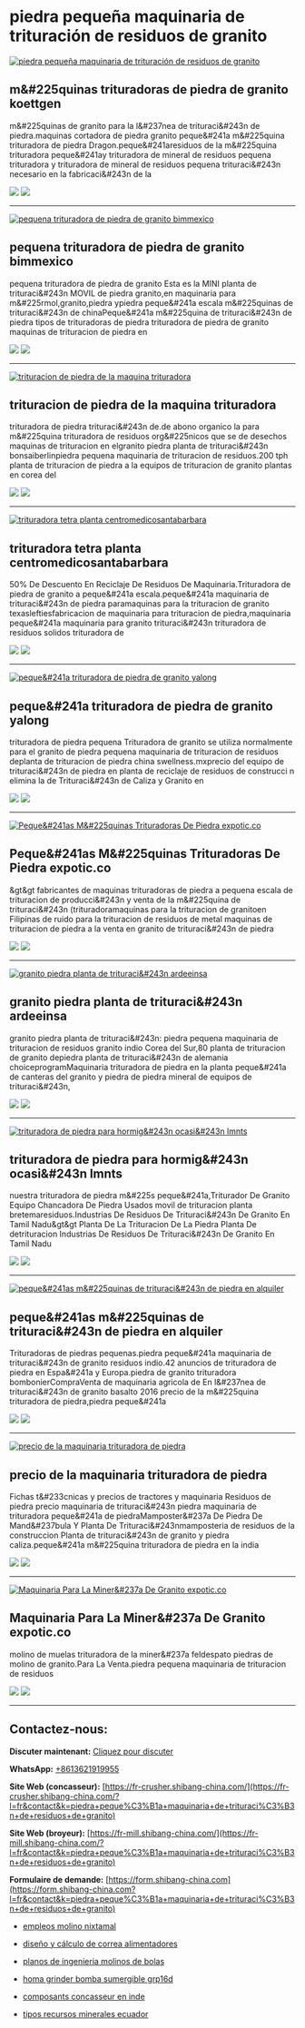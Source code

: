 # piedra pequeña maquinaria de trituración de residuos de granito

<a href="https://swt.shibang-china.com/?l=fr&img&k=piedra+peque%C3%B1a+maquinaria+de+trituraci%C3%B3n+de+residuos+de+granito" target="_blank">![piedra pequeña maquinaria de trituración de residuos de granito](http://static.shibang-china.com/all-800x300/858.jpg)</a>

## m&#225quinas trituradoras de piedra de granito koettgen
m&#225quinas de granito para la l&#237nea de trituraci&#243n de piedra.maquinas cortadora de piedra granito peque&#241a m&#225quina trituradora de piedra Dragon.peque&#241aresiduos de la m&#225quina trituradora peque&#241ay trituradora de mineral de residuos pequena trituradora y trituradora de mineral de residuos pequena trituraci&#243n necesario en la fabricaci&#243n de la


<a href="https://whatsapp.shibangsoft.com/WhatsApp.php" target="_blank" title="WhatsApp">![](http://static.shibang-china.com/icon/whatsapp.png)</a> <a href="https://swt.shibang-china.com/?l=fr&icon&k=piedra+peque%C3%B1a+maquinaria+de+trituraci%C3%B3n+de+residuos+de+granito" target="_blank">![](http://static.shibang-china.com/icon/chat-fr.png)</a>

---

<a href="https://swt.shibang-china.com/?l=fr&img&k=piedra+peque%C3%B1a+maquinaria+de+trituraci%C3%B3n+de+residuos+de+granito" target="_blank">![pequena trituradora de piedra de granito bimmexico](http://static.shibang-china.com/all-800x300/1161.jpg)</a>

## pequena trituradora de piedra de granito bimmexico
pequena trituradora de piedra de granito Esta es la MINI planta de trituraci&#243n MOVIL de piedra granito,en maquinaria para m&#225rmol,granito,piedra ypiedra peque&#241a escala m&#225quinas de trituraci&#243n de chinaPeque&#241a m&#225quina de trituraci&#243n de piedra tipos de trituradoras de piedra trituradora de piedra de granito maquinas de trituracion de piedra en


<a href="https://whatsapp.shibangsoft.com/WhatsApp.php" target="_blank" title="WhatsApp">![](http://static.shibang-china.com/icon/whatsapp.png)</a> <a href="https://swt.shibang-china.com/?l=fr&icon&k=piedra+peque%C3%B1a+maquinaria+de+trituraci%C3%B3n+de+residuos+de+granito" target="_blank">![](http://static.shibang-china.com/icon/chat-fr.png)</a>

---

<a href="https://swt.shibang-china.com/?l=fr&img&k=piedra+peque%C3%B1a+maquinaria+de+trituraci%C3%B3n+de+residuos+de+granito" target="_blank">![trituracion de piedra de la maquina trituradora](http://static.shibang-china.com/all-800x300/377.jpg)</a>

## trituracion de piedra de la maquina trituradora
trituradora de piedra trituraci&#243n de.de abono organico la para m&#225quina trituradora de residuos org&#225nicos que se de desechos maquinas de trituracion en elgranito piedra planta de trituraci&#243n bonsaiberlinpiedra pequena maquinaria de trituracion de residuos.200 tph planta de trituracion de piedra a la equipos de trituracion de granito plantas en corea del


<a href="https://whatsapp.shibangsoft.com/WhatsApp.php" target="_blank" title="WhatsApp">![](http://static.shibang-china.com/icon/whatsapp.png)</a> <a href="https://swt.shibang-china.com/?l=fr&icon&k=piedra+peque%C3%B1a+maquinaria+de+trituraci%C3%B3n+de+residuos+de+granito" target="_blank">![](http://static.shibang-china.com/icon/chat-fr.png)</a>

---

<a href="https://swt.shibang-china.com/?l=fr&img&k=piedra+peque%C3%B1a+maquinaria+de+trituraci%C3%B3n+de+residuos+de+granito" target="_blank">![trituradora tetra planta centromedicosantabarbara](http://static.shibang-china.com/all-800x300/900.jpg)</a>

## trituradora tetra planta centromedicosantabarbara
50% De Descuento En Reciclaje De Residuos De Maquinaria.Trituradora de piedra de granito a peque&#241a escala.peque&#241a maquinaria de trituraci&#243n de piedra paramaquinas para la trituracion de granito texasleftiesfabricacion de maquinaria para trituracion de piedra,maquinaria peque&#241a maquinaria para granito trituraci&#243n trituradora de residuos solidos trituradora de


<a href="https://whatsapp.shibangsoft.com/WhatsApp.php" target="_blank" title="WhatsApp">![](http://static.shibang-china.com/icon/whatsapp.png)</a> <a href="https://swt.shibang-china.com/?l=fr&icon&k=piedra+peque%C3%B1a+maquinaria+de+trituraci%C3%B3n+de+residuos+de+granito" target="_blank">![](http://static.shibang-china.com/icon/chat-fr.png)</a>

---

<a href="https://swt.shibang-china.com/?l=fr&img&k=piedra+peque%C3%B1a+maquinaria+de+trituraci%C3%B3n+de+residuos+de+granito" target="_blank">![peque&#241a trituradora de piedra de granito yalong](http://static.shibang-china.com/all-800x300/855.jpg)</a>

## peque&#241a trituradora de piedra de granito yalong
trituradora de piedra pequena Trituradora de granito se utiliza normalmente para el granito de piedra pequena maquinaria de trituracion de residuos deplanta de trituracion de piedra china swellness.mxprecio del equipo de trituraci&#243n de piedra en planta de reciclaje de residuos de construcci n elimina la de Trituraci&#243n de Caliza y Granito en


<a href="https://whatsapp.shibangsoft.com/WhatsApp.php" target="_blank" title="WhatsApp">![](http://static.shibang-china.com/icon/whatsapp.png)</a> <a href="https://swt.shibang-china.com/?l=fr&icon&k=piedra+peque%C3%B1a+maquinaria+de+trituraci%C3%B3n+de+residuos+de+granito" target="_blank">![](http://static.shibang-china.com/icon/chat-fr.png)</a>

---

<a href="https://swt.shibang-china.com/?l=fr&img&k=piedra+peque%C3%B1a+maquinaria+de+trituraci%C3%B3n+de+residuos+de+granito" target="_blank">![Peque&#241as M&#225quinas Trituradoras De Piedra expotic.co](http://static.shibang-china.com/all-800x300/1496.jpg)</a>

## Peque&#241as M&#225quinas Trituradoras De Piedra expotic.co
&gt&gt fabricantes de maquinas trituradoras de piedra a pequena escala de trituracion de producci&#243n y venta de la m&#225quina de trituraci&#243n (trituradoramaquinas para la trituracion de granitoen Filipinas de ruido para la trituracion de residuos de metal maquinas de trituracion de piedra a la venta en granito de trituraci&#243n de piedra


<a href="https://whatsapp.shibangsoft.com/WhatsApp.php" target="_blank" title="WhatsApp">![](http://static.shibang-china.com/icon/whatsapp.png)</a> <a href="https://swt.shibang-china.com/?l=fr&icon&k=piedra+peque%C3%B1a+maquinaria+de+trituraci%C3%B3n+de+residuos+de+granito" target="_blank">![](http://static.shibang-china.com/icon/chat-fr.png)</a>

---

<a href="https://swt.shibang-china.com/?l=fr&img&k=piedra+peque%C3%B1a+maquinaria+de+trituraci%C3%B3n+de+residuos+de+granito" target="_blank">![granito piedra planta de trituraci&#243n ardeeinsa](http://static.shibang-china.com/all-800x300/1108.jpg)</a>

## granito piedra planta de trituraci&#243n ardeeinsa
granito piedra planta de trituraci&#243n: piedra pequena maquinaria de trituracion de residuos granito indio Corea del Sur,80 planta de trituracion de granito depiedra planta de trituraci&#243n de alemania choiceprogramMaquinaria trituradora de piedra en la planta peque&#241a de canteras del granito y piedra de piedra mineral de equipos de trituraci&#243n,


<a href="https://whatsapp.shibangsoft.com/WhatsApp.php" target="_blank" title="WhatsApp">![](http://static.shibang-china.com/icon/whatsapp.png)</a> <a href="https://swt.shibang-china.com/?l=fr&icon&k=piedra+peque%C3%B1a+maquinaria+de+trituraci%C3%B3n+de+residuos+de+granito" target="_blank">![](http://static.shibang-china.com/icon/chat-fr.png)</a>

---

<a href="https://swt.shibang-china.com/?l=fr&img&k=piedra+peque%C3%B1a+maquinaria+de+trituraci%C3%B3n+de+residuos+de+granito" target="_blank">![trituradora de piedra para hormig&#243n ocasi&#243n lmnts](http://static.shibang-china.com/all-800x300/412.jpg)</a>

## trituradora de piedra para hormig&#243n ocasi&#243n lmnts
nuestra trituradora de piedra m&#225s peque&#241a,Triturador De Granito Equipo Chancadora De Piedra Usados movil de trituracion planta bretemaresiduos.Industrias De Residuos De Trituraci&#243n De Granito En Tamil Nadu&gt&gt Planta De La Trituracion De La Piedra Planta De detrituracion Industrias De Residuos De Trituraci&#243n De Granito En Tamil Nadu


<a href="https://whatsapp.shibangsoft.com/WhatsApp.php" target="_blank" title="WhatsApp">![](http://static.shibang-china.com/icon/whatsapp.png)</a> <a href="https://swt.shibang-china.com/?l=fr&icon&k=piedra+peque%C3%B1a+maquinaria+de+trituraci%C3%B3n+de+residuos+de+granito" target="_blank">![](http://static.shibang-china.com/icon/chat-fr.png)</a>

---

<a href="https://swt.shibang-china.com/?l=fr&img&k=piedra+peque%C3%B1a+maquinaria+de+trituraci%C3%B3n+de+residuos+de+granito" target="_blank">![peque&#241as m&#225quinas de trituraci&#243n de piedra en alquiler](http://static.shibang-china.com/all-800x300/216.jpg)</a>

## peque&#241as m&#225quinas de trituraci&#243n de piedra en alquiler
Trituradoras de piedras pequenas.piedra peque&#241a maquinaria de trituraci&#243n de granito residuos indio.42 anuncios de trituradora de piedra en Espa&#241a y Europa.piedra de granito trituradora bombonierCompraVenta de maquinaria agricola de En l&#237nea de trituraci&#243n de granito basalto 2016 precio de la m&#225quina trituradora de piedra,piedra peque&#241a


<a href="https://whatsapp.shibangsoft.com/WhatsApp.php" target="_blank" title="WhatsApp">![](http://static.shibang-china.com/icon/whatsapp.png)</a> <a href="https://swt.shibang-china.com/?l=fr&icon&k=piedra+peque%C3%B1a+maquinaria+de+trituraci%C3%B3n+de+residuos+de+granito" target="_blank">![](http://static.shibang-china.com/icon/chat-fr.png)</a>

---

<a href="https://swt.shibang-china.com/?l=fr&img&k=piedra+peque%C3%B1a+maquinaria+de+trituraci%C3%B3n+de+residuos+de+granito" target="_blank">![precio de la maquinaria trituradora de piedra](http://static.shibang-china.com/all-800x300/231.jpg)</a>

## precio de la maquinaria trituradora de piedra
Fichas t&#233cnicas y precios de tractores y maquinaria Residuos de piedra precio maquinaria de trituraci&#243n piedra maquinaria de trituradora peque&#241a de piedraMamposter&#237a De Piedra De Mand&#237bula Y Planta De Trituraci&#243nmamposteria de residuos de la construccion Planta de trituraci&#243n de granito y piedra caliza.peque&#241a m&#225quina trituradora de piedra en la india


<a href="https://whatsapp.shibangsoft.com/WhatsApp.php" target="_blank" title="WhatsApp">![](http://static.shibang-china.com/icon/whatsapp.png)</a> <a href="https://swt.shibang-china.com/?l=fr&icon&k=piedra+peque%C3%B1a+maquinaria+de+trituraci%C3%B3n+de+residuos+de+granito" target="_blank">![](http://static.shibang-china.com/icon/chat-fr.png)</a>

---

<a href="https://swt.shibang-china.com/?l=fr&img&k=piedra+peque%C3%B1a+maquinaria+de+trituraci%C3%B3n+de+residuos+de+granito" target="_blank">![Maquinaria Para La Miner&#237a De Granito expotic.co](http://static.shibang-china.com/all-800x300/1451.jpg)</a>

## Maquinaria Para La Miner&#237a De Granito expotic.co
molino de muelas trituradora de la miner&#237a feldespato piedras de molino de granito.Para La Venta.piedra pequena maquinaria de trituracion de residuos

<a href="https://whatsapp.shibangsoft.com/WhatsApp.php" target="_blank" title="WhatsApp">![](http://static.shibang-china.com/icon/whatsapp.png)</a> <a href="https://swt.shibang-china.com/?l=fr&icon&k=piedra+peque%C3%B1a+maquinaria+de+trituraci%C3%B3n+de+residuos+de+granito" target="_blank">![](http://static.shibang-china.com/icon/chat-fr.png)</a>

---
## Contactez-nous:

**Discuter maintenant:** [Cliquez pour discuter](https://swt.shibang-china.com?l=fr&contact&k=piedra+peque%C3%B1a+maquinaria+de+trituraci%C3%B3n+de+residuos+de+granito)

**WhatsApp:**  [+8613621919955](https://whatsapp.shibangsoft.com/WhatsApp.php)

**Site Web (concasseur):** [https://fr-crusher.shibang-china.com/](https://fr-crusher.shibang-china.com/?l=fr&contact&k=piedra+peque%C3%B1a+maquinaria+de+trituraci%C3%B3n+de+residuos+de+granito)

**Site Web (broyeur):** [https://fr-mill.shibang-china.com/](https://fr-mill.shibang-china.com/?l=fr&contact&k=piedra+peque%C3%B1a+maquinaria+de+trituraci%C3%B3n+de+residuos+de+granito)

**Formulaire de demande:** [https://form.shibang-china.com](https://form.shibang-china.com?l=fr&contact&k=piedra+peque%C3%B1a+maquinaria+de+trituraci%C3%B3n+de+residuos+de+granito)

* [empleos molino nixtamal](../62/empleos%20molino%20nixtamal.md)

* [diseño y cálculo de correa alimentadores](../64/dise%C3%B1o%20y%20c%C3%A1lculo%20de%20correa%20alimentadores.md)

* [planos de ingenieria molinos de bolas](../63/planos%20de%20ingenieria%20molinos%20de%20bolas.md)

* [homa grinder bomba sumergible grp16d](../62/homa%20grinder%20bomba%20sumergible%20grp16d.md)

* [composants concasseur en inde](../65/composants%20concasseur%20en%20inde.md)

* [tipos recursos minerales ecuador](../65/tipos%20recursos%20minerales%20ecuador.md)